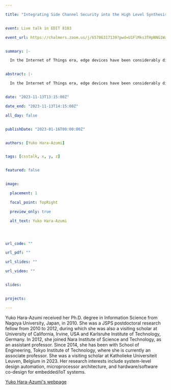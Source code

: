 ```yaml
---

title: "Integrating Side Channel Security into the High Level Synthesis based Design Flow"


event: Live talk in EDIT 8103

event_url: https://chalmers.zoom.us/j/65786317139?pwd=U1FlMks3THpNNG1WaFRJNkJxQXdBQT09


summary: |-

  In the Internet of Things era, edge devices have been considerably diversified and are often designed using high level synthesis (HLS), which translates behavioral descriptions into hardware descriptions, for improved design productivity. However, HLS tools were originally developed in a security-unaware manner, resulting in vulnerabilities to side-channel attacks. In our recent work that was published at ACM Trans. on Embedded Computing Systems, we integrated side-channel security in the state-of-the-art high-level-synthesis-based hardware design flow, leveraging a provably countermeasure called the threshold implementation. As case studies for lightweight block ciphers composed of addition/rotation/XOR (ARX)-based permutations, our evaluation using an FPGA board demonstrated that our proposed method can successfully improve the side-channel security for all ARX-based ciphers used as benchmarks.


abstract: |-

  In the Internet of Things era, edge devices have been considerably diversified and are often designed using high level synthesis (HLS), which translates behavioral descriptions into hardware descriptions, for improved design productivity. However, HLS tools were originally developed in a security-unaware manner, resulting in vulnerabilities to side-channel attacks. In our recent work that was published at ACM Trans. on Embedded Computing Systems, we integrated side-channel security in the state-of-the-art high-level-synthesis-based hardware design flow, leveraging a provably countermeasure called the threshold implementation. As case studies for lightweight block ciphers composed of addition/rotation/XOR (ARX)-based permutations, our evaluation using an FPGA board demonstrated that our proposed method can successfully improve the side-channel security for all ARX-based ciphers used as benchmarks.


date: "2023-11-13T13:15:00Z"

date_end: "2023-11-13T14:15:00Z"

all_day: false


publishDate: "2023-01-16T00:00:00Z"


authors: [Yuko Hara-Azumi]


tags: [csstalk, x, y, z]


featured: false


image:

  placement: 1

  focal_point: TopRight

  preview_only: true

  alt_text: Yuko Hara-Azumi




url_code: ""

url_pdf: ""

url_slides: ""

url_video: ""


slides:


projects:

---
```




Yuko Hara-Azumi received her Ph.D. degree in Information Science from Nagoya University, Japan, in 2010. She was a JSPS postdoctoral research fellow from 2010 to 2012, during which she was also a visiting scholar at University of California, Irvine, USA and Karlsruhe Institute of Technology, Germany. In 2012, she joined Nara Institute of Science and Technology, as an assistant professor. Since 2014, she has been with School of Engineering, Tokyo Institute of Technology, where she is currently an associate professor. She was a visiting scholar at Katholieke Universiteit Leuven, Belgium in 2023. Her research interests include system-level design automation, microprocessor architecture, and hardware/software co-design for embedded/IoT systems.


[Yuko Hara-Azumi's webpage](https://sites.google.com/site/yukoharaazumi/home) 

